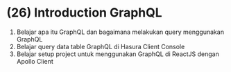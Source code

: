 # (26) Introduction GraphQL

1. Belajar apa itu GraphQL dan bagaimana melakukan query menggunakan GraphQL
2. Belajar query data table GraphQL di Hasura Client Console
3. Belajar setup project untuk menggunakan GraphQL di ReactJS dengan Apollo Client
